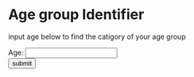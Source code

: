 <!DOCTYPE html>
<html lang="en">
<head>
    <meta charset="UTF-8">
    <meta http-equiv="X-UA-Compatible" content="IE=edge">
    <meta name="viewport" content="width=device-width, initial-scale=1.0">
    <title>Document</title>
</head>
<body>
    <h1>Age group Identifier</h1>
    <p>input age below to find the catigory of your age group  </p>
    <form id="demo">
        Age: <input id="AgeIn" type="text"><br>
        <input type="button" onclick="ageInput(event);" value="submit">
        <p id="AgeText"></p>
    </form>
    <script>
        function ageInput(event) {
        var ageIn = parseInt(document.getElementById("AgeIn").value);
        var ageText = '';
        if (ageIn <= 12)
            ageText = "you are a child";
        else if (ageIn <= 19)
            ageText = "you are a teenager";
        else if (ageIn <= 50)
            ageText = "you are an adult";
        else
        ageText = "you are old"
        document.getElementById("AgeText").innerText = ageText;
        }
    </script>
</body>
</html>
